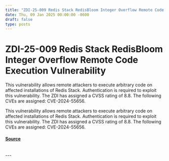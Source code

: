 ```yaml
---
title: "ZDI-25-009 Redis Stack RedisBloom Integer Overflow Remote Code Execution Vulnerability"
date: Thu, 09 Jan 2025 00:00:00 -0600
draft: false
type: posts
---
```

# ZDI-25-009 Redis Stack RedisBloom Integer Overflow Remote Code Execution Vulnerability





This vulnerability allows remote attackers to execute arbitrary code on affected installations of Redis Stack. Authentication is required to exploit this vulnerability. The ZDI has assigned a CVSS rating of 8.8. The following CVEs are assigned: CVE-2024-55656.

This vulnerability allows remote attackers to execute arbitrary code on affected installations of Redis Stack. Authentication is required to exploit this vulnerability. The ZDI has assigned a CVSS rating of 8.8. The following CVEs are assigned: CVE-2024-55656.

#### [Source](http://www.zerodayinitiative.com/advisories/ZDI-25-009/)

<br/>
---
